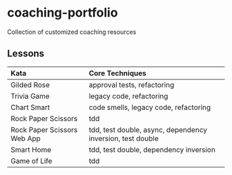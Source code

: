 # coaching-portfolio
Collection of customized coaching resources

## Lessons
| Kata                        | Core Techniques                                            |
| :-------------------------- | :--------------------------------------------------------- |
| Gilded Rose                 | approval tests, refactoring                                |
| Trivia Game                 | legacy code, refactoring                                   |
| Chart Smart                 | code smells, legacy code, refactoring                      |
| Rock Paper Scissors         | tdd                                                        |
| Rock Paper Scissors Web App | tdd, test double, async, dependency inversion, test double |
| Smart Home                  | tdd, test double, dependency inversion                     |
| Game of Life                | tdd                                                        |